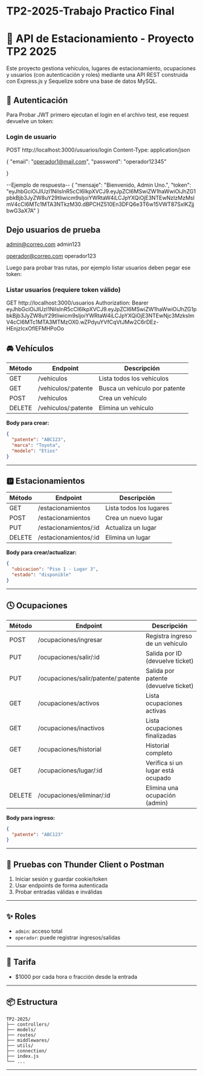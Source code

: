 # TP2-2025-Trabajo Practico Final
# 📘 API de Estacionamiento - Proyecto TP2 2025
Este proyecto gestiona vehículos, lugares de estacionamiento, ocupaciones y usuarios (con autenticación y roles) mediante una API REST construida con Express.js y Sequelize sobre una base de datos MySQL.


## 🔐 Autenticación
Para Probar JWT primero ejecutan el login en el archivo test, ese request devuelve un token:

### Login de usuario
POST http://localhost:3000/usuarios/login
Content-Type: application/json

{
"email": "operador1@mail.com",
"password": "operador12345"

}

--Ejemplo de respuesta--
{
  "mensaje": "Bienvenido, Admin Uno.",
  "token": "eyJhbGciOiJIUzI1NiIsInR5cCI6IkpXVCJ9.eyJpZCI6MSwiZW1haWwiOiJhZG1pbkBjb3JyZW8uY29tIiwicm9sIjoiYWRtaW4iLCJpYXQiOjE3NTEwNzIzMzMsImV4cCI6MTc1MTA3NTkzM30.dBPCHZ510En3DFQ6e3T6w15VWT87SxlKZjjbwG3aX7A"
}

## Dejo usuarios de prueba
admin@correo.com
admin123

operador@correo.com
operador123

Luego para probar tras rutas, por ejemplo listar usuarios deben pegar ese token:

### Listar usuarios (requiere token válido)
GET http://localhost:3000/usuarios
Authorization: Bearer eyJhbGciOiJIUzI1NiIsInR5cCI6IkpXVCJ9.eyJpZCI6MSwiZW1haWwiOiJhZG1pbkBjb3JyZW8uY29tIiwicm9sIjoiYWRtaW4iLCJpYXQiOjE3NTEwNjc3MzksImV4cCI6MTc1MTA3MTMzOX0.wZPdyuYVfCqVtJMw2C6rDEz-HEnjzIcxOflEFMHPoOo


## 🚘 Vehículos

| Método | Endpoint                | Descripción                      |
|--------|-------------------------|----------------------------------|
| GET    | /vehiculos              | Lista todos los vehículos        |
| GET    | /vehiculos/:patente     | Busca un vehículo por patente    |
| POST   | /vehiculos              | Crea un vehículo                 |
| DELETE | /vehiculos/:patente     | Elimina un vehículo              |

**Body para crear:**
```json
{
  "patente": "ABC123",
  "marca": "Toyota",
  "modelo": "Etios"
}
```

---

## 🅿️ Estacionamientos

| Método | Endpoint                     | Descripción                              |
|--------|------------------------------|------------------------------------------|
| GET    | /estacionamientos            | Lista todos los lugares                  |
| POST   | /estacionamientos            | Crea un nuevo lugar                      |
| PUT    | /estacionamientos/:id        | Actualiza un lugar                       |
| DELETE | /estacionamientos/:id        | Elimina un lugar                         |

**Body para crear/actualizar:**
```json
{
  "ubicacion": "Piso 1 - Lugar 3",
  "estado": "disponible"
}
```

---

## 🕓 Ocupaciones

| Método | Endpoint                              | Descripción                                         |
|--------|---------------------------------------|-----------------------------------------------------|
| POST   | /ocupaciones/ingresar                 | Registra ingreso de un vehículo                    |
| PUT    | /ocupaciones/salir/:id                | Salida por ID (devuelve ticket)                    |
| PUT    | /ocupaciones/salir/patente/:patente   | Salida por patente (devuelve ticket)               |
| GET    | /ocupaciones/activos                  | Lista ocupaciones activas                          |
| GET    | /ocupaciones/inactivos                | Lista ocupaciones finalizadas                      |
| GET    | /ocupaciones/historial                | Historial completo                                 |
| GET    | /ocupaciones/lugar/:id                | Verifica si un lugar está ocupado                  |
| DELETE | /ocupaciones/eliminar/:id             | Elimina una ocupación (admin)                      |

**Body para ingreso:**
```json
{
  "patente": "ABC123"
}
```

---

## 🧪 Pruebas con Thunder Client o Postman

1. Iniciar sesión y guardar cookie/token
2. Usar endpoints de forma autenticada
3. Probar entradas válidas e inválidas

---

## ✨ Roles

- `admin`: acceso total
- `operador`: puede registrar ingresos/salidas

---

## 📅 Tarifa

- $1000 por cada hora o fracción desde la entrada

---

## 📦 Estructura

```
TP2-2025/
├── controllers/
├── models/
├── routes/
├── middlewares/
├── utils/
├── connection/
├── index.js
└── ...
```

---




